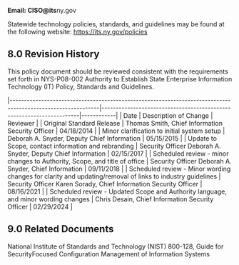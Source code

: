 **Email: CISO@its**ny.gov

Statewide technology policies, standards, and guidelines may be found at the following website: https://its.ny.gov/policies

## **8.0 Revision History**

This policy document should be reviewed consistent with the requirements set forth in NYS-P08-002 Authority to Establish State Enterprise Information Technology (IT) Policy, Standards and Guidelines.

|-------------------------------------------------------------------------------------------------------------|----------------------------------------------------------------------|------------|
| Date                                                                                                        | Description of Change                                                | Reviewer   |
| Original Standard Release                                                                                   | Thomas Smith,  Chief Information  Security Officer                   | 04/18/2014 |
| Minor clarification to initial system setup                                                                 | Deborah A.  Snyder, Deputy  Chief Information                        | 05/15/2015 |
| Update to Scope, contact information and  rebranding                                                        | Security Officer  Deborah A.  Snyder, Deputy  Chief Information      | 02/15/2017 |
| Scheduled review - minor changes to  Authority, Scope, and title of office                                  | Security Officer  Deborah A.  Snyder, Chief  Information             | 09/11/2018 |
| Scheduled review - Minor wording changes  for clarity and updating/removal of links to  industry guidelines | Security Officer  Karen Sorady,  Chief Information  Security Officer | 08/16/2021 |
| Scheduled review - Updated Scope and  Authority language, and minor wording  changes                        | Chris Desain,  Chief Information  Security Officer                   | 02/29/2024 |

## **9.0 Related Documents**

National Institute of Standards and Technology (NIST) 800-128, Guide for SecurityFocused Configuration Management of Information Systems